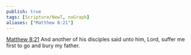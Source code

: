```yaml
---
publish: true
tags: [Scripture/NewT, noGraph]
aliases: ["Matthew 8:21"]
---
```

[Matthew 8:21](https://churchofjesuschrist.org/study/scriptures/nt/matt/8?lang=eng&id=p21#p21) And another of his disciples said unto him, Lord, suffer me first to go and bury my father.
